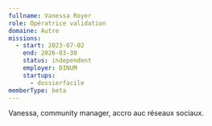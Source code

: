 ```yaml
---
fullname: Vanessa Royer
role: Opératrice validation
domaine: Autre
missions:
  - start: 2023-07-02
    end: 2026-03-30
    status: independent
    employer: DINUM
    startups:
      - dossierfacile
memberType: beta
---
```

Vanessa, community manager, accro auc réseaux sociaux.
